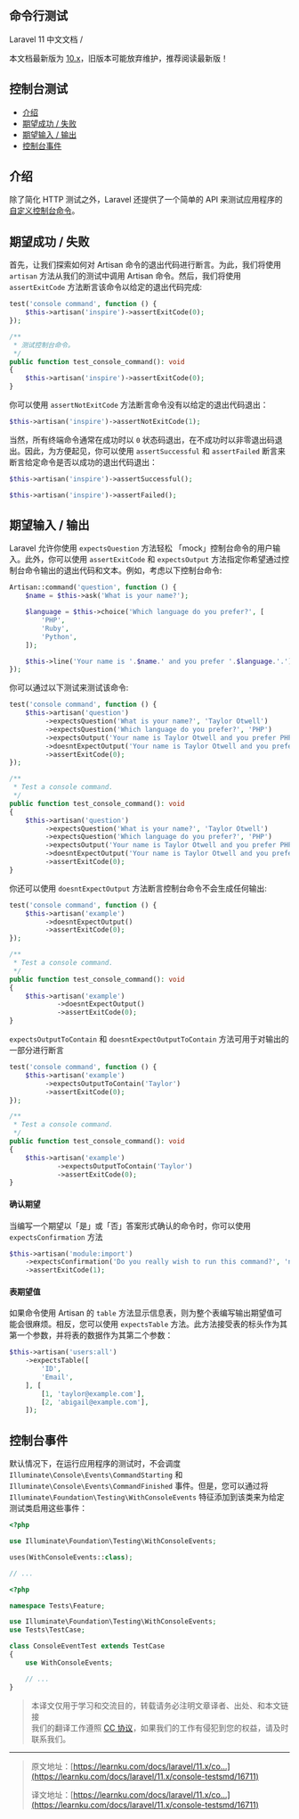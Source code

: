 ## 命令行测试

Laravel 11 中文文档 /  

本文档最新版为 [10.x](https://learnku.com/docs/laravel/10.x)，旧版本可能放弃维护，推荐阅读最新版！

## 控制台测试

+   [介绍](#introduction)
+   [期望成功 / 失败](#success-failure-expectations)
+   [期望输入 / 输出](#input-output-expectations)
+   [控制台事件](#console-events)

## 介绍

除了简化 HTTP 测试之外，Laravel 还提供了一个简单的 API 来测试应用程序的 [自定义控制台命令](https://learnku.com/docs/laravel/11.x/artisan)。

## 期望成功 / 失败

首先，让我们探索如何对 Artisan 命令的退出代码进行断言。为此，我们将使用 `artisan` 方法从我们的测试中调用 Artisan 命令。然后，我们将使用 `assertExitCode` 方法断言该命令以给定的退出代码完成:

```php
test('console command', function () {
    $this->artisan('inspire')->assertExitCode(0);
});
```

```php
/**
 * 测试控制台命令。
 */
public function test_console_command(): void
{
    $this->artisan('inspire')->assertExitCode(0);
}
```

你可以使用 `assertNotExitCode` 方法断言命令没有以给定的退出代码退出：

```php
$this->artisan('inspire')->assertNotExitCode(1);
```

当然，所有终端命令通常在成功时以 `0` 状态码退出，在不成功时以非零退出码退出。因此，为方便起见，你可以使用 `assertSuccessful` 和 `assertFailed` 断言来断言给定命令是否以成功的退出代码退出：

```php
$this->artisan('inspire')->assertSuccessful();

$this->artisan('inspire')->assertFailed();
```

## 期望输入 / 输出

Laravel 允许你使用 `expectsQuestion` 方法轻松 「mock」控制台命令的用户输入。此外，你可以使用 `assertExitCode` 和 `expectsOutput` 方法指定你希望通过控制台命令输出的退出代码和文本。例如，考虑以下控制台命令:

```php
Artisan::command('question', function () {
    $name = $this->ask('What is your name?');

    $language = $this->choice('Which language do you prefer?', [
        'PHP',
        'Ruby',
        'Python',
    ]);

    $this->line('Your name is '.$name.' and you prefer '.$language.'.');
});
```

你可以通过以下测试来测试该命令:

```php
test('console command', function () {
    $this->artisan('question')
         ->expectsQuestion('What is your name?', 'Taylor Otwell')
         ->expectsQuestion('Which language do you prefer?', 'PHP')
         ->expectsOutput('Your name is Taylor Otwell and you prefer PHP.')
         ->doesntExpectOutput('Your name is Taylor Otwell and you prefer Ruby.')
         ->assertExitCode(0);
});
```

```php
/**
 * Test a console command.
 */
public function test_console_command(): void
{
    $this->artisan('question')
         ->expectsQuestion('What is your name?', 'Taylor Otwell')
         ->expectsQuestion('Which language do you prefer?', 'PHP')
         ->expectsOutput('Your name is Taylor Otwell and you prefer PHP.')
         ->doesntExpectOutput('Your name is Taylor Otwell and you prefer Ruby.')
         ->assertExitCode(0);
}
```

你还可以使用 `doesntExpectOutput` 方法断言控制台命令不会生成任何输出:

```php
test('console command', function () {
    $this->artisan('example')
         ->doesntExpectOutput()
         ->assertExitCode(0);
});
```

```php
/**
 * Test a console command.
 */
public function test_console_command(): void
{
    $this->artisan('example')
            ->doesntExpectOutput()
            ->assertExitCode(0);
}
```

`expectsOutputToContain` 和 `doesntExpectOutputToContain` 方法可用于对输出的一部分进行断言

```php
test('console command', function () {
    $this->artisan('example')
         ->expectsOutputToContain('Taylor')
         ->assertExitCode(0);
});
```

```php
/**
 * Test a console command.
 */
public function test_console_command(): void
{
    $this->artisan('example')
            ->expectsOutputToContain('Taylor')
            ->assertExitCode(0);
}
```

#### 确认期望

当编写一个期望以「是」或「否」答案形式确认的命令时，你可以使用 `expectsConfirmation` 方法

```php
$this->artisan('module:import')
    ->expectsConfirmation('Do you really wish to run this command?', 'no')
    ->assertExitCode(1);
```

#### 表期望值

如果命令使用 Artisan 的 `table` 方法显示信息表，则为整个表编写输出期望值可能会很麻烦。相反，您可以使用 `expectsTable` 方法。此方法接受表的标头作为其第一个参数，并将表的数据作为其第二个参数：

```php
$this->artisan('users:all')
    ->expectsTable([
        'ID',
        'Email',
    ], [
        [1, 'taylor@example.com'],
        [2, 'abigail@example.com'],
    ]);
```

## 控制台事件

默认情况下，在运行应用程序的测试时，不会调度 `Illuminate\Console\Events\CommandStarting` 和 `Illuminate\Console\Events\CommandFinished` 事件。但是，您可以通过将 `Illuminate\Foundation\Testing\WithConsoleEvents` 特征添加到该类来为给定测试类启用这些事件：

```php
<?php

use Illuminate\Foundation\Testing\WithConsoleEvents;

uses(WithConsoleEvents::class);

// ...
```

```php
<?php

namespace Tests\Feature;

use Illuminate\Foundation\Testing\WithConsoleEvents;
use Tests\TestCase;

class ConsoleEventTest extends TestCase
{
    use WithConsoleEvents;

    // ...
}
```

> 本译文仅用于学习和交流目的，转载请务必注明文章译者、出处、和本文链接  
> 我们的翻译工作遵照 [CC 协议](https://learnku.com/docs/guide/cc4.0/6589)，如果我们的工作有侵犯到您的权益，请及时联系我们。

* * *

> 原文地址：[https://learnku.com/docs/laravel/11.x/co...](https://learnku.com/docs/laravel/11.x/console-testsmd/16711)
> 
> 译文地址：[https://learnku.com/docs/laravel/11.x/co...](https://learnku.com/docs/laravel/11.x/console-testsmd/16711)